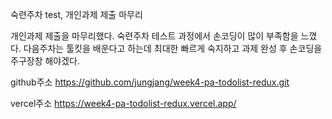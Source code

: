 숙련주차 test, 개인과제 제출 마무리

개인과제 제출을 마무리했다.
숙련주차 테스트 과정에서 손코딩이 많이 부족함을 느꼈다.
다음주차는 툴킷을 배운다고 하는데 최대한 빠르게 숙지하고 과제 완성 후 
손코딩을 주구장창 해야겠다.

github주소
https://github.com/jungjang/week4-pa-todolist-redux.git

vercel주소
https://week4-pa-todolist-redux.vercel.app/
